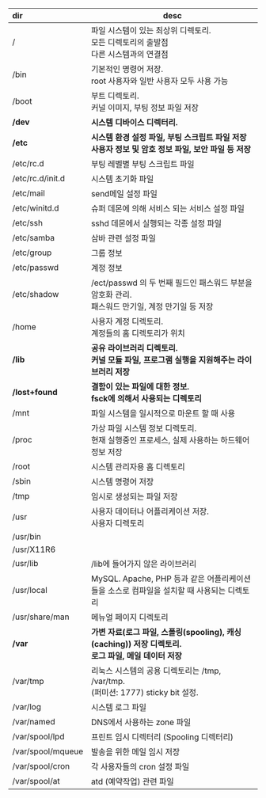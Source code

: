 | dir | desc |
| :--- | ---- |
| / | 파일 시스템이 있는 최상위 디렉토리.<br>모든 디렉토리의 출발점<br>다른 시스템과의 연결점 |
| /bin | 기본적인 명령어 저장.<br>root 사용자와 일반 사용자 모두 사용 가능 |
| /boot | 부트 디렉토리.<br>커널 이미지, 부팅 정보 파일 저장 |
| **/dev** | **시스템 디바이스 디렉터리.** |
| **/etc** | **시스템 환경 설정 파일, 부팅 스크립트 파일 저장<br>사용자 정보 및 암호 정보 파일, 보안 파일 등 저장** |
| /etc/rc.d | 부팅 레벨별 부팅 스크립트 파일 |
| /etc/rc.d/init.d | 시스템 초기화 파일 |
| /etc/mail | send메일 설정 파일 |
| /etc/winitd.d | 슈퍼 데몬에 의해 서비스 되는 서비스 설정 파일 |
| /etc/ssh | sshd 데몬에서 실행되는 각종 설정 파일 |
| /etc/samba | 삼바 관련 설정 파일 |
| /etc/group | 그룹 정보 |
| /etc/passwd | 계정 정보 |
| /etc/shadow | /ect/passwd 의 두 번째 필드인 패스워드 부분을 암호화 관리.<br>패스워드 만기일, 계정 만기일 등 저장 |
| /home | 사용자 계정 디렉토리.<br>계정들의 홈 디렉토리가 위치 |
| **/lib** | **공유 라이브러리 디렉토리.<br>커널 모듈 파일, 프로그램 실행을 지원해주는 라이브러리 저장** |
| **/lost+found** | **결함이 있는 파일에 대한 정보.<br>fsck에 의해서 사용되는 디렉토리** |
| /mnt | 파일 시스템을 일시적으로 마운트 할 때 사용 |
| /proc | 가상 파일 시스템 정보 디렉토리.<br>현재 실행중인 프로세스, 실제 사용하는 하드웨어 정보 저장 |
| /root | 시스템 관리자용 홈 디렉토리 |
| /sbin | 시스템 명령어 저장 |
| /tmp | 임시로 생성되는 파일 저장 |
| /usr | 사용자 데이터나 어플리케이션 저장.<br>사용자 디렉토리 |
| /usr/bin |  |
| /usr/X11R6 |  |
| /usr/lib | /lib에 들어가지 않은 라이브러리 |
| /usr/local | MySQL. Apache, PHP 등과 같은 어플리케이션들을 소스로 컴파일을 설치할 때 사용되는 디렉토리 |
| /usr/share/man | 메뉴얼 페이지 디렉토리 |
| **/var** | **가변 자료(로그 파일, 스폴링(spooling), 캐싱(caching)) 저장 디렉토리.<br>로그 파일, 메일 데이터 저장** |
| /var/tmp | 리눅스 시스템의 공용 디렉토리는 /tmp, /var/tmp.<br>(퍼미션: 1777) sticky bit 설정. |
| /var/log | 시스템 로그 파일 |
| /var/named | DNS에서 사용하는 zone 파일 |
| /var/spool/lpd | 프린트 임시 디렉터리 (Spooling 디렉터리) |
| /var/spool/mqueue | 발송을 위한 메일 임시 저장 |
| /var/spool/cron | 각 사용자들의 cron 설정 파일 |
| /var/spool/at | atd (예약작업) 관련 파일 |
